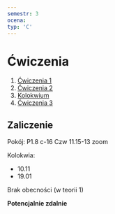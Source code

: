```yaml
---
semestr: 3
ocena: 
typ: 'C'
---
```


# Ćwiczenia
1. [Ćwiczenia 1](/Notatki/Semestr%203/Inżynierskie%20zastosowania%20statystyki/Ćwiczenia/Ćwiczenia%201/Ćwiczenia%201.md)
2. [Ćwiczenia 2](/Notatki/Semestr%203/Inżynierskie%20zastosowania%20statystyki/Ćwiczenia/Ćwiczenia%202/Ćwiczenia%202.md)
3. [Kolokwium](/Notatki/Semestr%203/Inżynierskie%20zastosowania%20statystyki/Ćwiczenia/Kolokwium%201/Kolokwium.md)
4. [Ćwiczenia 3](/Notatki/Semestr%203/Inżynierskie%20zastosowania%20statystyki/Ćwiczenia/Ćwiczenia%203/Ćwiczenia%203.md)

## Zaliczenie
Pokój: P1.8 c-16
Czw 11.15-13 zoom

Kolokwia:
- 10.11
- 19.01

Brak obecności (w teorii 1)

**Potencjalnie zdalnie**


